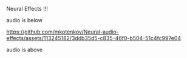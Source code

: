 Neural Effects !!!

audio is below

https://github.com/mkotenkov/Neural-audio-effects/assets/113245182/3ddb35d5-c835-46f0-b504-51c4fc997e04

audio is above
